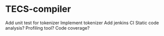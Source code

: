 TECS-compiler
=============

Add unit test for tokenizer
Implement tokenizer
Add jenkins CI
Static code analysis?
Profiling tool?
Code coverage?
